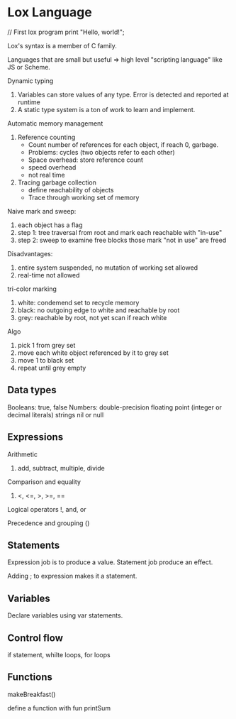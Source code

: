 # Lox Language

// First lox program
print "Hello, world!";

Lox's syntax is a member of C family.

Languages that are small but useful => high level "scripting language" like JS or Scheme.

Dynamic typing
1. Variables can store values of any type. Error is detected and reported at runtime
2. A static type system is a ton of work to learn and implement.


Automatic memory management
1. Reference counting
    - Count number of references for each object, if reach 0, garbage.
    - Problems: cycles (two objects refer to each other)
    - Space overhead: store reference count
    - speed overhead
    - not real time
2. Tracing garbage collection
    - define reachability of objects
    - Trace through working set of memory

Naive mark and sweep:
1. each object has a flag
2. step 1: tree traversal from root and mark each reachable with "in-use"
3. step 2: sweep to examine free blocks those mark "not in use" are freed

Disadvantages:
1. entire system suspended, no mutation of working set allowed
2. real-time not allowed

tri-color marking
1. white: condemend set to recycle memory
2. black: no outgoing edge to white and reachable by root
3. grey: reachable by root, not yet scan if reach white

Algo
1. pick 1 from grey set
2. move each white object referenced by it to grey set
3. move 1 to black set 
4. repeat until grey empty

## Data types

Booleans: true, false
Numbers: double-precision floating point (integer or decimal literals)
strings
nil or null

## Expressions

Arithmetic
1. add, subtract, multiple, divide

Comparison and equality
1. <, <=, >, >=, ==

Logical operators
!, and, or

Precedence and grouping
()

## Statements
Expression job is to produce a value. Statement job produce an effect.

Adding ; to expression makes it a statement.
## Variables

Declare variables using var statements.

## Control flow

if statement, whilte loops, for loops

## Functions

makeBreakfast()

define a function with fun printSum
